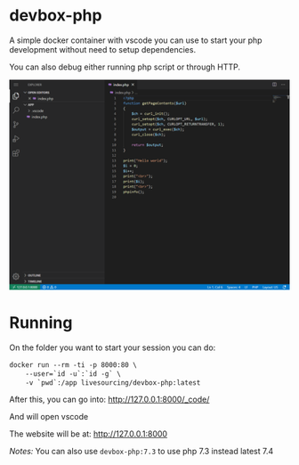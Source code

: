 # devbox-php

A simple docker container with vscode you can use to start your php development without need to setup dependencies.

You can also debug either running php script or through HTTP.

![Example gif](./doc/assets/example.gif)

# Running

On the folder you want to start your session you can do:
```
docker run --rm -ti -p 8000:80 \
    --user=`id -u`:`id -g` \
    -v `pwd`:/app livesourcing/devbox-php:latest
```

After this, you can go into:
http://127.0.0.1:8000/_code/

And will open vscode

The website will be at:
http://127.0.0.1:8000

*Notes:* You can also use `devbox-php:7.3` to use php 7.3 instead latest 7.4


